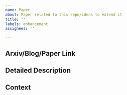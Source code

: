 ```yaml
---
name: Paper
about: Paper related to this repo/ideas to extend it
title: ''
labels: enhancement
assignees: ''

---
```


## Arxiv/Blog/Paper Link
<!--- Link to the paper/blog -->

## Detailed Description
<!--- Provide a detailed description of the change or addition you are proposing -->

## Context
<!--- Why is this change important to you? How would you use it? -->
<!--- How can it benefit other users? -->
